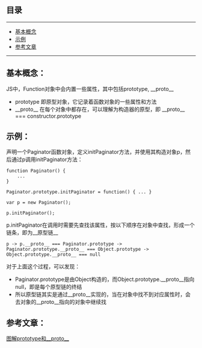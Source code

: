 ## 目录
---

- [基本概念](#基本概念)
- [示例](#示例)
- [参考文章](#参考文章)

---

## 基本概念：
JS中，Function对象中会内置一些属性，其中包括prototype, \_\_proto\_\_
- prototype 即原型对象，它记录着函数对象的一些属性和方法
- \_\_proto\_\_ 在每个对象中都存在，可以理解为构造器的原型，即 \_\_proto\_\_ === constructor.prototype

## 示例：

声明一个Paginator函数对象，定义initPaginator方法，并使用其构造对象p，然后通过p调用initPaginator方法：
```
function Paginator() {
    ...
}

Paginator.prototype.initPaginator = function() { ... }

var p = new Paginator();

p.initPaginator();
```
p.initPaginator在调用时需要先查找该属性，按以下顺序在对象中查找，形成一个链条，即为__原型链__
```
p -> p.__proto__ === Paginator.prototype -> Paginator.prototype.__proto__ === Object.prototype -> Object.prototype.__proto__ === null
```
对于上面这个过程，可以发现：
- Paginator.prototype是由Object构造的，而Object.prototype.\_\_proto\_\_指向null，即是每个原型链的终结
- 所以原型链其实是通过\_\_proto\_\_实现的，当在对象中找不到对应属性时，会去对象的\_\_proto\_\_指向的对象中继续找

## 参考文章：

[图解prototype和__proto__](http://www.cnblogs.com/shuiyi/p/5305435.html)
